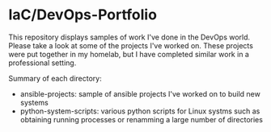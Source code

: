 # IaC/DevOps-Portfolio
This repository displays samples of work I've done in the DevOps world. Please take a look at some of the projects I've worked on. These projects were put together in my homelab, but I have completed similar work in a professional setting.

Summary of each directory:
- ansible-projects: sample of ansible projects I've worked on to build new systems
- python-system-scripts: various python scripts for Linux systms such as obtaining running processes or renamming a large number of directories
